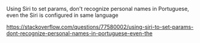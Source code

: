 Using Siri to set params, don't recognize personal names in Portuguese, even the Siri is configured in same language


https://stackoverflow.com/questions/77580002/using-siri-to-set-params-dont-recognize-personal-names-in-portuguese-even-the

